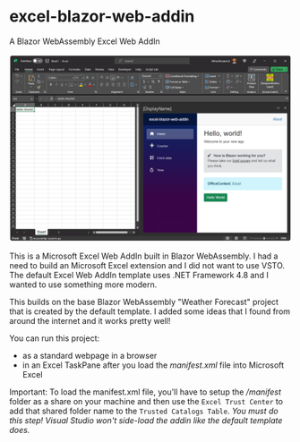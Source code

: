 # excel-blazor-web-addin
A Blazor WebAssembly Excel Web AddIn 

![image](https://github.com/AlfredBr/excel-blazor-web-addin/blob/main/ExcelBlazorWebAddIn.png)

This is a Microsoft Excel Web AddIn built in Blazor WebAssembly.
I had a need to build an Microsoft Excel extension and I did not want to use VSTO.  The default
Excel Web AddIn template uses .NET Framework 4.8 and I wanted to use something more modern.

This builds on the base Blazor WebAssembly "Weather Forecast" project that is created by the default template.
I added some ideas that I found from around the internet and it works pretty well!

You can run this project:
- as a standard webpage in a browser 
- in an Excel TaskPane after you load the *manifest.xml* file into Microsoft Excel

Important: To load the manifest.xml file, you'll have to setup the */manifest* folder as a share on your machine and then use the ```Excel Trust Center``` to add that shared folder name to the ```Trusted Catalogs Table```. *You must do this step! Visual Studio won't side-load the addin like the default template does.*
